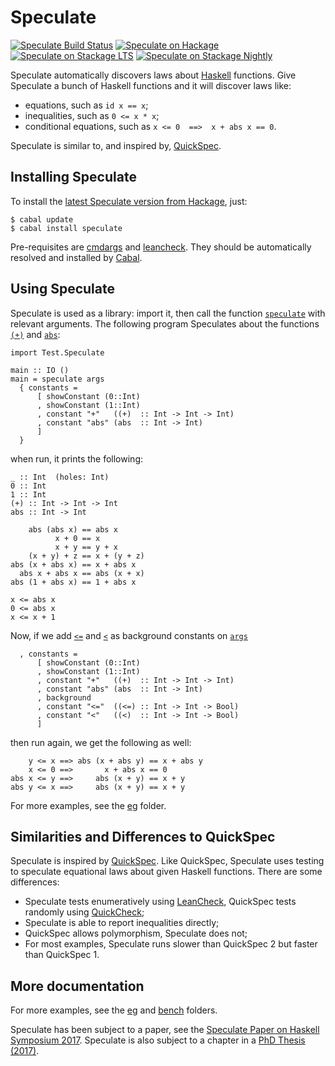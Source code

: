 Speculate
=========

[![Speculate Build Status][build-status]][build-log]
[![Speculate on Hackage][hackage-version]][speculate-on-hackage]
[![Speculate on Stackage LTS][stackage-lts-badge]][speculate-on-stackage-lts]
[![Speculate on Stackage Nightly][stackage-nightly-badge]][speculate-on-stackage-nightly]

Speculate automatically discovers laws about [Haskell] functions.
Give Speculate a bunch of Haskell functions and it will discover laws like:

  * equations, such as `id x == x`;
  * inequalities, such as `0 <= x * x`;
  * conditional equations, such as `x <= 0  ==>  x + abs x == 0`.

Speculate is similar to, and inspired by, [QuickSpec].


Installing Speculate
--------------------

To install the [latest Speculate version from Hackage], just:

	$ cabal update
	$ cabal install speculate

Pre-requisites are [cmdargs] and [leancheck].
They should be automatically resolved and installed by [Cabal].


Using Speculate
---------------

Speculate is used as a library: import it, then call the function [`speculate`]
with relevant arguments.  The following program Speculates about the
functions [`(+)`] and [`abs`]:

	import Test.Speculate

	main :: IO ()
	main = speculate args
	  { constants =
	      [ showConstant (0::Int)
	      , showConstant (1::Int)
	      , constant "+"   ((+)  :: Int -> Int -> Int)
	      , constant "abs" (abs  :: Int -> Int)
	      ]
	  }

when run, it prints the following:

	_ :: Int  (holes: Int)
	0 :: Int
	1 :: Int
	(+) :: Int -> Int -> Int
	abs :: Int -> Int

	    abs (abs x) == abs x
	          x + 0 == x
	          x + y == y + x
	    (x + y) + z == x + (y + z)
	abs (x + abs x) == x + abs x
	  abs x + abs x == abs (x + x)
	abs (1 + abs x) == 1 + abs x

	x <= abs x
	0 <= abs x
	x <= x + 1


Now, if we add [`<=`] and [`<`] as background constants on [`args`]

	  , constants =
	      [ showConstant (0::Int)
	      , showConstant (1::Int)
	      , constant "+"   ((+)  :: Int -> Int -> Int)
	      , constant "abs" (abs  :: Int -> Int)
	      , background
	      , constant "<="  ((<=) :: Int -> Int -> Bool)
	      , constant "<"   ((<)  :: Int -> Int -> Bool)
	      ]

then run again, we get the following as well:

	    y <= x ==> abs (x + abs y) == x + abs y
	    x <= 0 ==>       x + abs x == 0
	abs x <= y ==>     abs (x + y) == x + y
	abs y <= x ==>     abs (x + y) == x + y

For more examples, see the [eg](eg) folder.


Similarities and Differences to QuickSpec
-----------------------------------------

Speculate is inspired by [QuickSpec].
Like QuickSpec, Speculate uses testing to speculate equational laws about given
Haskell functions.  There are some differences:

* Speculate tests enumeratively using [LeanCheck],
  QuickSpec tests randomly using [QuickCheck];
* Speculate is able to report inequalities directly;
* QuickSpec allows polymorphism, Speculate does not;
* For most examples,
  Speculate runs slower than QuickSpec 2
  but faster than QuickSpec 1.


More documentation
------------------

For more examples, see the [eg](eg) and [bench](bench) folders.

Speculate has been subject to a paper, see the
[Speculate Paper on Haskell Symposium 2017](https://matela.com.br/paper/speculate.pdf).
Speculate is also subject to a chapter in a [PhD Thesis (2017)].

[leancheck]: https://hackage.haskell.org/package/leancheck
[LeanCheck]: https://hackage.haskell.org/package/leancheck
[QuickSpec]: https://github.com/nick8325/quickspec
[QuickCheck]: https://hackage.haskell.org/package/QuickCheck
[cmdargs]: https://hackage.haskell.org/package/cmdargs

[Cabal]:   https://www.haskell.org/cabal
[Haskell]: https://www.haskell.org/

[PhD Thesis (2017)]: https://matela.com.br/paper/rudy-phd-thesis-2017.pdf

[`speculate`]: https://hackage.haskell.org/package/speculate/docs/Test-Speculate.html#v:speculate
[`args`]:      https://hackage.haskell.org/package/speculate/docs/Test-Speculate.html#v:args
[`constant`]:  https://hackage.haskell.org/package/speculate/docs/Test-Speculate.html#v:constant

[`(+)`]:       https://hackage.haskell.org/package/base/docs/Prelude.html#v:-43-
[`abs`]:       https://hackage.haskell.org/package/base/docs/Prelude.html#v:abs
[`<=`]:        https://hackage.haskell.org/package/base/docs/Prelude.html#v:-60--61-
[`<`]:         https://hackage.haskell.org/package/base/docs/Prelude.html#v:-60-

[build-status]: https://travis-ci.org/rudymatela/speculate.svg?branch=master
[build-log]:    https://travis-ci.org/rudymatela/speculate
[hackage-version]: https://img.shields.io/hackage/v/speculate.svg
[latest Speculate version from Hackage]: https://hackage.haskell.org/package/speculate
[speculate-on-hackage]:                  https://hackage.haskell.org/package/speculate
[stackage-lts-badge]:            http://stackage.org/package/speculate/badge/lts
[stackage-nightly-badge]:        http://stackage.org/package/speculate/badge/nightly
[speculate-on-stackage]:         http://stackage.org/package/speculate
[speculate-on-stackage-lts]:     http://stackage.org/lts/package/speculate
[speculate-on-stackage-nightly]: http://stackage.org/nightly/package/speculate
